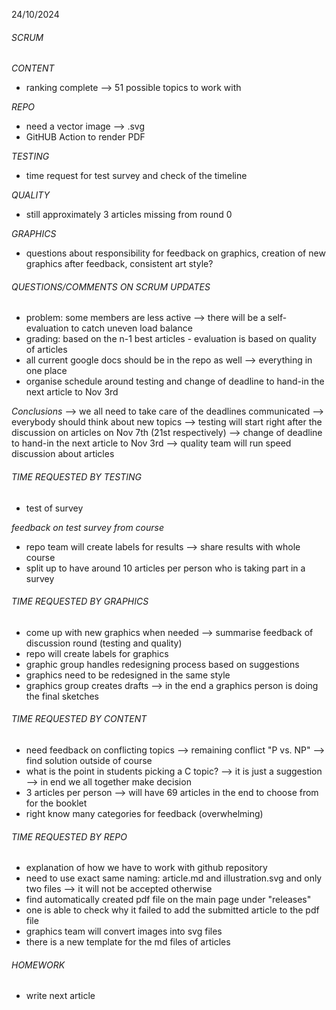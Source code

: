 24/10/2024

###### SCRUM ######
*CONTENT*
- ranking complete --> 51 possible topics to work with

*REPO*
- need a vector image --> .svg
- GitHUB Action to render PDF

*TESTING*
- time request for test survey and check of the timeline

*QUALITY*
- still approximately 3 articles missing from round 0

*GRAPHICS*
- questions about responsibility for feedback on graphics, creation of new graphics after feedback, consistent art style?

###### QUESTIONS/COMMENTS ON SCRUM UPDATES ######
- problem: some members are less active --> there will be a self-evaluation to catch uneven load balance
- grading: based on the n-1 best articles - evaluation is based on quality of articles
- all current google docs should be in the repo as well --> everything in one place
- organise schedule around testing and change of deadline to hand-in the next article to Nov 3rd

*Conclusions*
--> we all need to take care of the deadlines communicated
--> everybody should think about new topics 
--> testing will start right after the discussion on articles on Nov 7th (21st respectively)
--> change of deadline to hand-in the next article to Nov 3rd
--> quality team will run speed discussion about articles

###### TIME REQUESTED BY TESTING ######
- test of survey

*feedback on test survey from course*
- repo team will create labels for results --> share results with whole course
- split up to have around 10 articles per person who is taking part in a survey

###### TIME REQUESTED BY GRAPHICS ######
- come up with new graphics when needed --> summarise feedback of discussion round (testing and quality)
- repo will create labels for graphics
- graphic group handles redesigning process based on suggestions
- graphics need to be redesigned in the same style
- graphics group creates drafts --> in the end a graphics person is doing the final sketches

###### TIME REQUESTED BY CONTENT ######
- need feedback on conflicting topics --> remaining conflict "P vs. NP" --> find solution outside of course
- what is the point in students picking a C topic? --> it is just a suggestion --> in end we all together make decision
- 3 articles per person --> will have 69 articles in the end to choose from for the booklet
- right know many categories for feedback (overwhelming)

###### TIME REQUESTED BY REPO ######
- explanation of how we have to work with github repository
- need to use exact same naming: article.md and illustration.svg and only two files --> it will not be accepted otherwise
- find automatically created pdf file on the main page under "releases"
- one is able to check why it failed to add the submitted article to the pdf file
- graphics team will convert images into svg files
- there is a new template for the md files of articles

###### HOMEWORK ######
- write next article
